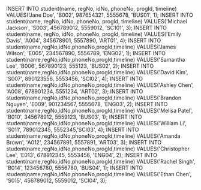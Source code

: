 INSERT INTO student(name, regNo, idNo, phoneNo, progId, timeline)
VALUES('Jane Doe', 'B002', 987654321, 5555678, 'BUS01', 1);
INSERT INTO student(name, regNo, idNo, phoneNo, progId, timeline)
VALUES('Michael Jackson', 'S003', 456789012, 5559012, 'SC101', 3);
INSERT INTO student(name, regNo, idNo, phoneNo, progId, timeline)
VALUES('Emily Davis', 'A004', 345678901, 5557890, 'ART01', 4);
INSERT INTO student(name,regNo,idNo,phoneNo,progId,timeline)
VALUES('James Wilson', 'E005', 234567890, 5556789, 'ENG02', 1);
INSERT INTO student(name,regNo,idNo,phoneNo,progId,timeline)
VALUES('Samantha Lee', 'B006', 567890123, 555123, 'BUS02', 2);
INSERT INTO student(name,regNo,idNo,phoneNo,progId,timeline)
VALUES('David Kim', 'S007', 890123556, 5553456, 'SCI02', 4);
INSERT INTO student(name,regNo,idNo,phoneNo,progId,timeline)
 VALUES('Ashley Chen', 'A008', 678901234, 5551234, 'ART02', 3);
INSERT INTO student(name,regNo,idNo,phoneNo,progId,timeline)
VALUES('Brandon Nguyen', 'E009', 901234567, 5555678, 'ENG03', 2);
INSERT INTO student(name,regNo,idNo,phoneNo,progId,timeline)
VALUES('Melisa Patel', 'B010', 345678912, 5559123, 'BUS03', 1);
INSERT INTO student(name,regNo,idNo,phoneNo,progId,timeline)
VALUES('William Li', 'S011', 789012345, 5552345,'SCI03', 4);
INSERT INTO student(name,regNo,idNo,phoneNo,progId,timeline)
VALUES('Amanda Brown', 'A012', 234567891, 5557891, 'ART03', 3);
INSERT INTO student(name,regNo,idNo,phoneNo,progId,timeline)
VALUES('Christopher Lee', 'E013', 678912345, 5553456, 'ENG04', 2);
INSERT INTO student(name,regNo,idNo,phoneNo,progId,timeline)
VALUES('Rachel Singh', 'B014', 123456780, 5556780, 'BUS04', 1);
INSERT INTO student(name,regNo,idNo,phoneNo,progId,timeline)
VALUES('Ethan Chen', 'S015', 456789012, 5559012, 'SCI04', 3);








